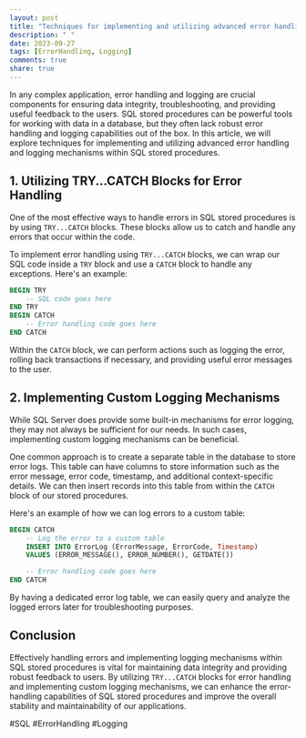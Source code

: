 ```yaml
---
layout: post
title: "Techniques for implementing and utilizing advanced error handling and logging mechanisms within SQL stored procedures"
description: " "
date: 2023-09-27
tags: [ErrorHandling, Logging]
comments: true
share: true
---
```


In any complex application, error handling and logging are crucial components for ensuring data integrity, troubleshooting, and providing useful feedback to the users. SQL stored procedures can be powerful tools for working with data in a database, but they often lack robust error handling and logging capabilities out of the box. In this article, we will explore techniques for implementing and utilizing advanced error handling and logging mechanisms within SQL stored procedures.

## 1. Utilizing TRY...CATCH Blocks for Error Handling

One of the most effective ways to handle errors in SQL stored procedures is by using `TRY...CATCH` blocks. These blocks allow us to catch and handle any errors that occur within the code.

To implement error handling using `TRY...CATCH` blocks, we can wrap our SQL code inside a `TRY` block and use a `CATCH` block to handle any exceptions. Here's an example:

```sql
BEGIN TRY
    -- SQL code goes here
END TRY
BEGIN CATCH
    -- Error handling code goes here
END CATCH
```

Within the `CATCH` block, we can perform actions such as logging the error, rolling back transactions if necessary, and providing useful error messages to the user.

## 2. Implementing Custom Logging Mechanisms

While SQL Server does provide some built-in mechanisms for error logging, they may not always be sufficient for our needs. In such cases, implementing custom logging mechanisms can be beneficial.

One common approach is to create a separate table in the database to store error logs. This table can have columns to store information such as the error message, error code, timestamp, and additional context-specific details. We can then insert records into this table from within the `CATCH` block of our stored procedures.

Here's an example of how we can log errors to a custom table:

```sql
BEGIN CATCH
    -- Log the error to a custom table
    INSERT INTO ErrorLog (ErrorMessage, ErrorCode, Timestamp)
    VALUES (ERROR_MESSAGE(), ERROR_NUMBER(), GETDATE())

    -- Error handling code goes here
END CATCH
```

By having a dedicated error log table, we can easily query and analyze the logged errors later for troubleshooting purposes.

## Conclusion

Effectively handling errors and implementing logging mechanisms within SQL stored procedures is vital for maintaining data integrity and providing robust feedback to users. By utilizing `TRY...CATCH` blocks for error handling and implementing custom logging mechanisms, we can enhance the error-handling capabilities of SQL stored procedures and improve the overall stability and maintainability of our applications.

#SQL #ErrorHandling #Logging